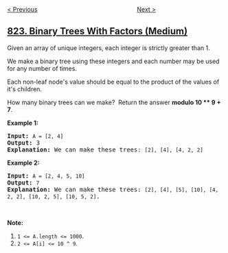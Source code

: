 <!--|This file generated by command(leetcode description); DO NOT EDIT.    |-->
<!--+----------------------------------------------------------------------+-->
<!--|@author    openset <openset.wang@gmail.com>                           |-->
<!--|@link      https://github.com/openset                                 |-->
<!--|@home      https://github.com/openset/leetcode                        |-->
<!--+----------------------------------------------------------------------+-->

[< Previous](../card-flipping-game "Card Flipping Game")
　　　　　　　　　　　　　　　　
[Next >](../goat-latin "Goat Latin")

## [823. Binary Trees With Factors (Medium)](https://leetcode.com/problems/binary-trees-with-factors "带因子的二叉树")

<p>Given an array of unique integers, each integer is strictly greater than 1.</p>

<p>We make a binary tree using these integers&nbsp;and each number may be used for any number of times.</p>

<p>Each non-leaf node&#39;s&nbsp;value should be equal to the product of the values of it&#39;s children.</p>

<p>How many binary trees can we make?&nbsp; Return the answer <strong>modulo 10 ** 9 + 7</strong>.</p>

<p><strong>Example 1:</strong></p>

<pre>
<strong>Input:</strong> <code>A = [2, 4]</code>
<strong>Output:</strong> 3
<strong>Explanation:</strong> We can make these trees: <code>[2], [4], [4, 2, 2]</code></pre>

<p><strong>Example 2:</strong></p>

<pre>
<strong>Input:</strong> <code>A = [2, 4, 5, 10]</code>
<strong>Output:</strong> <code>7</code>
<strong>Explanation:</strong> We can make these trees: <code>[2], [4], [5], [10], [4, 2, 2], [10, 2, 5], [10, 5, 2]</code>.</pre>

<p>&nbsp;</p>

<p><strong>Note:</strong></p>

<ol>
	<li><code>1 &lt;= A.length &lt;=&nbsp;1000</code>.</li>
	<li><code>2 &lt;=&nbsp;A[i]&nbsp;&lt;=&nbsp;10 ^ 9</code>.</li>
</ol>
